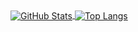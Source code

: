 <a href="javascript:void()">
  <img align="center" alt="GitHub Stats" src="https://github-readme-stats.vercel.app/api?username=Harry-Chen&show_icons=true&include_all_commits=true" />
</a>
<a href="javascript:void()">
  <img align="center" alt="Top Langs" src="https://github-readme-stats.vercel.app/api/top-langs/?username=Harry-Chen&layout=compact" />
</a>
